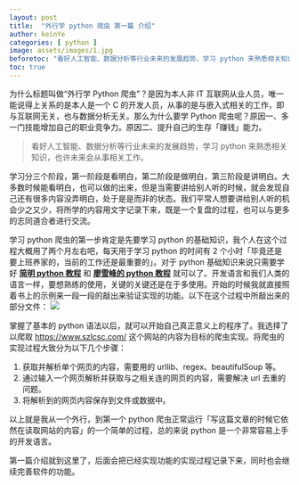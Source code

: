 ```yaml
---
layout: post
title:  "外行学 python 爬虫 第一篇 介绍"
author: keinYe
categories: [ python ]
image: assets/images/1.jpg
beforetoc: "看好人工智能、数据分析等行业未来的发展趋势，学习 python 来熟悉相关知识."
toc: true
---
```


为什么标题叫做“外行学 Python 爬虫”？是因为本人非 IT 互联网从业人员，唯一能说得上关系的是本人是一个 C 的开发人员，从事的是与嵌入式相关的工作，即与互联网无关，也与数据分析无关。那么为什么要学 Python 爬虫呢？原因一、多一门技能增加自己的职业竞争力。原因二、提升自己的生存「赚钱」能力。

> 看好人工智能、数据分析等行业未来的发展趋势，学习 python 来熟悉相关知识，也许未来会从事相关工作。

学习分三个阶段，第一阶段是看明白，第二阶段是做明白，第三阶段是讲明白。大多数时候能看明白，也可以做的出来，但是当需要讲给别人听的时候，就会发现自己还有很多内容没弄明白，处于是是而非的状态。我们平常人想要讲给别人听的机会少之又少，将所学的内容用文字记录下来，既是一个复盘的过程，也可以与更多的志同道合者进行交流。

学习 python 爬虫的第一步肯定是先要学习 python 的基础知识，我个人在这个过程大概用了两个月左右吧，每天用于学习 python 的时间有 2 个小时「毕竟还是要上班养家的，当前的工作还是最重要的」。对于 python 基础知识来说只需要学好 **[简明 python 教程](https://wiki.jikexueyuan.com/project/simple-python-course/)** 和 **[廖雪峰的 python 教程](https://www.liaoxuefeng.com/wiki/0014316089557264a6b348958f449949df42a6d3a2e542c000)** 就可以了。开发语言和我们人类的语言一样，要想熟练的使用，关键的关键还是在于多使用。开始的时候我就直接照着书上的示例来一段一段的敲出来验证实现的功能。以下在这个过程中所敲出来的部分文件：
![](https://lg-8wz4hass-1252833766.cos.ap-shanghai.myqcloud.com/pic/2019-04-299.56.31.png)

掌握了基本的 python 语法以后，就可以开始自己真正意义上的程序了。我选择了以爬取 https://www.szlcsc.com/ 这个网站的内容为目标的爬虫实现。将爬虫的实现过程大致分为以下几个步骤：
1. 获取并解析单个网页的内容，需要用的 urllib、regex、beautifulSoup 等。
2. 通过输入一个网页解析并获取与之相关连的网页的内容，需要解决 url 去重的问题。
3. 将解析到的网页内容保存到文件或数据中。

以上就是我从一个外行，到第一个 python 爬虫正常运行「写这篇文章的时候它依然在读取网站的内容」的一个简单的过程，总的来说 python 是一个非常容易上手的开发语言。

第一篇介绍就到这里了，后面会把已经实现功能的实现过程记录下来，同时也会继续完善软件的功能。
